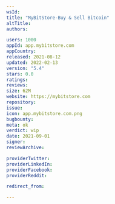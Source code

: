 ```yaml
---
wsId: 
title: "MyBitStore-Buy & Sell Bitcoin"
altTitle: 
authors:

users: 1000
appId: app.mybitstore.com
appCountry: 
released: 2021-08-12
updated: 2022-02-13
version: "5.4"
stars: 0.0
ratings: 
reviews: 
size: 62M
website: https://mybitstore.com
repository: 
issue: 
icon: app.mybitstore.com.png
bugbounty: 
meta: ok
verdict: wip
date: 2021-09-01
signer: 
reviewArchive:

providerTwitter: 
providerLinkedIn: 
providerFacebook: 
providerReddit: 

redirect_from:

---
```


